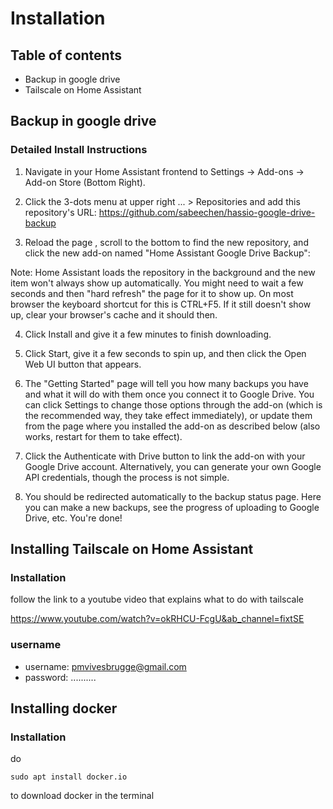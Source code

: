 # Installation

## Table of contents

 - Backup in google drive 
 - Tailscale on Home Assistant

## Backup in google drive


### Detailed Install Instructions
1. Navigate in your Home Assistant frontend to Settings -> Add-ons -> Add-on Store (Bottom Right).

2. Click the 3-dots menu at upper right ... > Repositories and add this repository's URL: https://github.com/sabeechen/hassio-google-drive-backup


3. Reload the page , scroll to the bottom to find the new repository, and click the new add-on named "Home Assistant Google Drive Backup":


Note: Home Assistant loads the repository in the background and the new item won't always show up automatically. You might need to wait a few seconds and then "hard refresh" the page for it to show up. On most browser the keyboard shortcut for this is CTRL+F5. If it still doesn't show up, clear your browser's cache and it should then.

4. Click Install and give it a few minutes to finish downloading.

5. Click Start, give it a few seconds to spin up, and then click the Open Web UI button that appears.

6. The "Getting Started" page will tell you how many backups you have and what it will do with them once you connect it to Google Drive. You can click Settings to change those options through the add-on (which is the recommended way, they take effect immediately), or update them from the page where you installed the add-on as described below (also works, restart for them to take effect).

7. Click the Authenticate with Drive button to link the add-on with your Google Drive account. Alternatively, you can generate your own Google API credentials, though the process is not simple.

8. You should be redirected automatically to the backup status page. Here you can make a new backups, see the progress of uploading to Google Drive, etc. You're done!




## Installing Tailscale on Home Assistant

### Installation

follow the link to a youtube video that explains what to do with tailscale

https://www.youtube.com/watch?v=okRHCU-FcgU&ab_channel=fixtSE 

### username

- username: pmvivesbrugge@gmail.com 
- password: <Beenhesp> ..........

## Installing docker

### Installation

do
```
sudo apt install docker.io
```
to download docker in the terminal

<todo-add-container>



